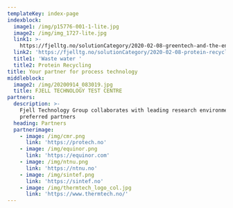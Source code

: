 ```yaml
---
templateKey: index-page
indexblock:
  image1: /img/p15776-001-1-lite.jpg
  image2: /img/img_1727-lite.jpg
  link1: >-
    https://fjelltg.no/solutionCategory/2020-02-08-greentech-and-the-environment/
  link2: 'https://fjelltg.no/solutionCategory/2020-02-08-protein-recycling/'
  title1: 'Waste water '
  title2: Protein Recycling
title: Your partner for process technology
middleblock:
  image2: /img/20200914_083019.jpg
  title: FJELL TECHNOLOGY TEST CENTRE
partners:
  description: >-
    Fjell Technology Group collaborates with leading research environments and
    preferred partners
  heading: Partners
  partnerimage:
    - image: /img/cmr.png
      link: 'https://protech.no'
    - image: /img/equinor.png
      link: 'https://equinor.com'
    - image: /img/ntnu.png
      link: 'https://ntnu.no'
    - image: /img/sintef.png
      link: 'https://sintef.no'
    - image: /img/thermtech_logo_col.jpg
      link: 'https://www.thermtech.no/'
---
```


